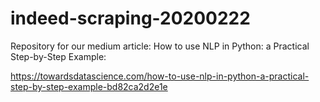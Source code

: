 # indeed-scraping-20200222
Repository for our medium article: How to use NLP in Python: a Practical Step-by-Step Example:

https://towardsdatascience.com/how-to-use-nlp-in-python-a-practical-step-by-step-example-bd82ca2d2e1e
